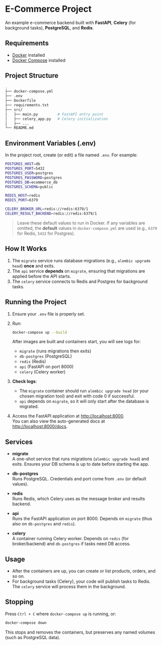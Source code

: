 # E-Commerce Project

An example e-commerce backend built with **FastAPI**, **Celery** (for background tasks), **PostgreSQL**, and **Redis**.

## Requirements

- [Docker](https://docs.docker.com/get-docker/) installed  
- [Docker Compose](https://docs.docker.com/compose/install/) installed

## Project Structure

```bash
.
├── docker-compose.yml
├── .env
├── Dockerfile
├── requirements.txt
├── src/
│   ├── main.py         # FastAPI entry point
│   ├── celery_app.py   # Celery initialization
│   ├── ...
└── README.md
```

## Environment Variables (.env)

In the project root, create (or edit) a file named `.env`. For example:

```bash
POSTGRES_HOST=db
POSTGRES_PORT=5432
POSTGRES_USER=postgres
POSTGRES_PASSWORD=postgres
POSTGRES_DB=ecommerce_db
POSTGRES_SCHEMA=public

REDIS_HOST=redis
REDIS_PORT=6379

CELERY_BROKER_URL=redis://redis:6379/1
CELERY_RESULT_BACKEND=redis://redis:6379/1
```

> Leave these default values to run in Docker. If any variables are omitted, the **default** values in `docker-compose.yml` are used (e.g., `6379` for Redis, `5432` for Postgres).

## How It Works

1. The `migrate` service runs database migrations (e.g., `alembic upgrade head`) **once** and exits.
2. The `api` service **depends** on `migrate`, ensuring that migrations are applied before the API starts.
3. The `celery` service connects to Redis and Postgres for background tasks.

## Running the Project

1. Ensure your `.env` file is properly set.
2. Run:

   ```bash
   docker-compose up --build
   ```

   After images are built and containers start, you will see logs for:
   - `migrate` (runs migrations then exits)
   - `db-postgres` (PostgreSQL)
   - `redis` (Redis)
   - `api` (FastAPI on port 8000)
   - `celery` (Celery worker)

3. **Check logs**:
   - The `migrate` container should run `alembic upgrade head` (or your chosen migration tool) and exit with code 0 if successful.
   - `api` depends on `migrate`, so it will only start after the database is migrated.

4. Access the FastAPI application at [http://localhost:8000](http://localhost:8000).  
   You can also view the auto-generated docs at [http://localhost:8000/docs](http://localhost:8000/docs).

## Services

- **migrate**  
  A one-shot service that runs migrations (`alembic upgrade head`) and exits. Ensures your DB schema is up to date before starting the app.

- **db-postgres**  
  Runs PostgreSQL. Credentials and port come from `.env` (or default values).

- **redis**  
  Runs Redis, which Celery uses as the message broker and results backend.

- **api**  
  Runs the FastAPI application on port 8000. Depends on `migrate` (thus also on `db-postgres` and `redis`).

- **celery**  
  A container running Celery worker. Depends on `redis` (for broker/backend) and `db-postgres` if tasks need DB access.

## Usage

- After the containers are up, you can create or list products, orders, and so on.
- For background tasks (Celery), your code will publish tasks to Redis. The `celery` service will process them in the background.

## Stopping

Press `Ctrl + C` where `docker-compose up` is running, or:

```bash
docker-compose down
```

This stops and removes the containers, but preserves any named volumes (such as PostgreSQL data).
